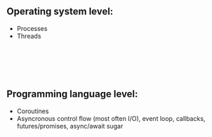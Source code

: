 <div class="grid grid-cols-2 gap-x-4">

<h2> Operating system level:</h2>

- Processes
- Threads

</div>

<br>
<br>
<br>
<br>

<div class="grid grid-cols-2 gap-x-4">

<h2>Programming language level:</h2>

<ul>
    <li>Coroutines</li>
    <li v-click>Asyncronous control flow (most often I/O), event loop, callbacks, futures/promises, async/await sugar</li>
</ul>

</div>

<style>
font-size: 24px;
</style>
